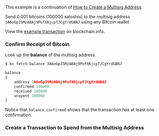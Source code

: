 This example is a continuation of [How to Create a Multisig Address](How-to-Create-a-Multisig-Address).

Send 0.001 bitcoins (100000 satoshis) to the multisig address `3A6oGpJ5MzABAj9PofXKjcpTJCgYrdGBNJ` using any Bitcoin wallet.

View the [example transaction](https://blockchain.info/tx/f759759bc998ec96879e4ae8c1639e8a186e0d507401eb32e4479de64d340605) on blockchain.info.

### Confirm Receipt of Bitcoin
Look up the **balance** of the multisig address.
```sh
$ bx fetch-balance 3A6oGpJ5MzABAj9PofXKjcpTJCgYrdGBNJ
```
```js
balance
{
    address 3A6oGpJ5MzABAj9PofXKjcpTJCgYrdGBNJ
    confirmed 100000
    received 100000
    unspent 100000
}
```
Notice that `balance.confirmed` shows that the transaction has at least one confirmation.
### Create a Transaction to Spend from the Multisig Address